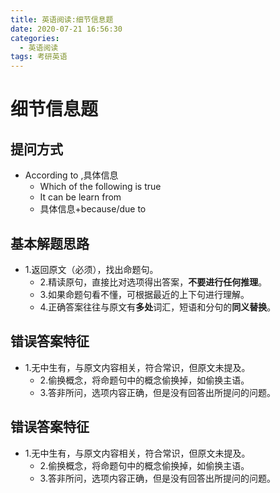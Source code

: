 ```yaml
---
title: 英语阅读:细节信息题
date: 2020-07-21 16:56:30
categories:
  - 英语阅读
tags: 考研英语
---
```

# 细节信息题

## 提问方式

- According to ,具体信息
  - Which of the following is true
  - It can be learn from
  - 具体信息+because/due to

## 基本解题思路

- 1.返回原文（必须），找出命题句。
  - 2.精读原句，直接比对选项得出答案，**不要进行任何推理**。
  - 3.如果命题句看不懂，可根据最近的上下句进行理解。
  - 4.正确答案往往与原文有**多处**词汇，短语和分句的**同义替换**。

## 错误答案特征

- 1.无中生有，与原文内容相关，符合常识，但原文未提及。
  - 2.偷换概念，将命题句中的概念偷换掉，如偷换主语。
  - 3.答非所问，选项内容正确，但是没有回答出所提问的问题。

## 错误答案特征

- 1.无中生有，与原文内容相关，符合常识，但原文未提及。
  - 2.偷换概念，将命题句中的概念偷换掉，如偷换主语。
  - 3.答非所问，选项内容正确，但是没有回答出所提问的问题。